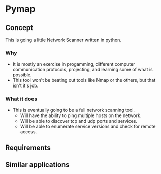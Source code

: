 # Pymap

## Concept
This is going a little Network Scanner written in python.

### Why
* It is mostly an exercise in progamming, different computer communication protocols, projecting, and learning some of what is possible.
* This tool won't be beating out tools like Nmap or the others, but that isn't it's job.

### What it does
- This is eventually going to be a full network scanning tool.
  - Will have the ability to ping multiple hosts on the network.
  - Will be able to discover tcp and udp ports and services.
  - Will be able to enumerate service versions and check for remote access.

  
## Requirements

## Similar applications
